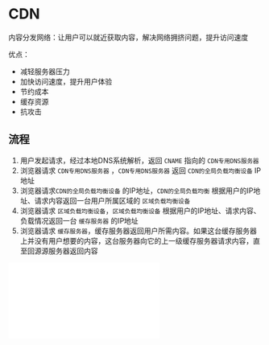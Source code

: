 # CDN
内容分发网络：让用户可以就近获取内容，解决网络拥挤问题，提升访问速度

优点：
- 减轻服务器压力
- 加快访问速度，提升用户体验
- 节约成本
- 缓存资源
- 抗攻击

## 流程
1. 用户发起请求，经过本地DNS系统解析，返回 `CNAME` 指向的 `CDN专用DNS服务器` 
2. 浏览器请求 `CDN专用DNS服务器` ，`CDN专用DNS服务器` 返回 `CDN的全局负载均衡设备` IP地址
3. 浏览器请求`CDN的全局负载均衡设备` 的IP地址，`CDN的全局负载均衡` 根据用户的IP地址、请求内容返回一台用户所属区域的 `区域负载均衡设备`
4. 浏览器请求 `区域负载均衡设备`，`区域负载均衡设备` 根据用户的IP地址、请求内容、负载情况返回一台 `缓存服务器` 的IP地址
5. 浏览器请求 `缓存服务器`，缓存服务器返回用户所需内容。如果这台缓存服务器上并没有用户想要的内容，这台服务器向它的上一级缓存服务器请求内容，直至回源源服务器返回内容

![CDN](CDN.md)
